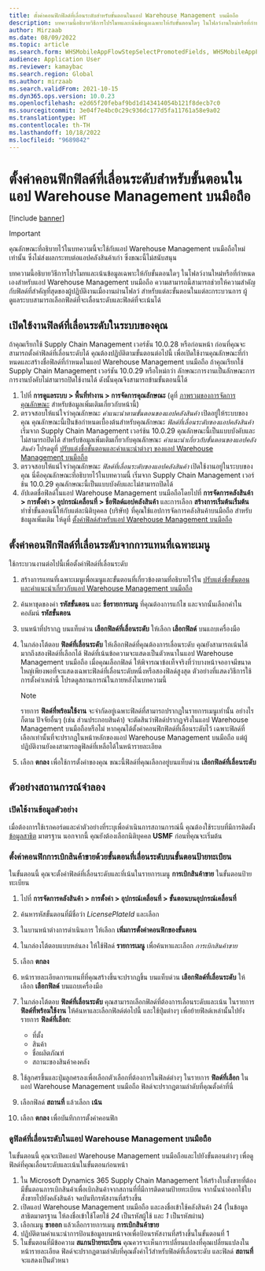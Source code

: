 ```yaml
---
title: ตั้งค่าคอนฟิกฟิลด์ที่เลื่อนระดับสำหรับขั้นตอนในแอป Warehouse Management บนมือถือ
description: บทความนี้อธิบายวิธีการโปรโมทและเน้นข้อมูลเฉพาะให้กับขั้นตอนใดๆ ในโฟลว์งานใหม่หรือที่กําหนดเองสำหรับแอป Warehouse Management บนมือถือ
author: Mirzaab
ms.date: 08/09/2022
ms.topic: article
ms.search.form: WHSMobileAppFlowStepSelectPromotedFields, WHSMobileAppFlowStepListPage, WHSMobileAppFlowStepAddDetour, WHSMobileAppFlowStepDetourSelectFields
audience: Application User
ms.reviewer: kamaybac
ms.search.region: Global
ms.author: mirzaab
ms.search.validFrom: 2021-10-15
ms.dyn365.ops.version: 10.0.23
ms.openlocfilehash: e2d65f20febaf9bd1d143414054b121f8decb7c0
ms.sourcegitcommit: 3e04f7e4bc0c29c936dc177d5fa11761a58e9a02
ms.translationtype: HT
ms.contentlocale: th-TH
ms.lasthandoff: 10/18/2022
ms.locfileid: "9689842"
---
```

# <a name="configure-promoted-fields-for-steps-in-the-warehouse-management-mobile-app"></a>ตั้งค่าคอนฟิกฟิลด์ที่เลื่อนระดับสำหรับขั้นตอนในแอป Warehouse Management บนมือถือ

[!include [banner](../includes/banner.md)]

> [!IMPORTANT]
> คุณลักษณะที่อธิบายไว้ในบทความนี้จะใช้กับแอป Warehouse Management บนมือถือใหม่เท่านั้น ซึ่งไม่ส่งผลกระทบต่อแอปคลังสินค้าเก่า ซึ่งขณะนี้ไม่สนับสนุน

บทความนี้อธิบายวิธีการโปรโมทและเน้นข้อมูลเฉพาะให้กับขั้นตอนใดๆ ในโฟลว์งานใหม่หรือที่กําหนดเองสำหรับแอป Warehouse Management บนมือถือ ความสามารถนี้สามารถช่วยให้ความสําคัญกับฟิลด์ที่สําคัญที่สุดของผู้ปฏิบัติงานเมื่องานผ่านโฟลว์ สำหรับแต่ละขั้นตอนในแต่ละกระบวนการ ผู้ดูแลระบบสามารถเลือกฟิลด์ที่จะเลื่อนระดับและฟิลด์ที่จะเน้นได้

## <a name="enable-promoted-fields-in-your-system"></a>เปิดใช้งานฟิลด์ที่เลื่อนระดับในระบบของคุณ

ถ้าคุณเรียกใช้ Supply Chain Management เวอร์ชัน 10.0.28 หรือก่อนหน้า ก่อนที่คุณจะสามารถตั้งค่าฟิลด์ที่เลื่อนระดับได้ คุณต้องปฏิบัติตามขั้นตอนต่อไปนี้ เพื่อเปิดใช้งานคุณลักษณะที่กําหนดและสร้างชื่อฟิลด์ที่กําหนดในแอป Warehouse Management บนมือถือ ถ้าคุณเรียกใช้ Supply Chain Management เวอร์ชัน 10.0.29 หรือใหม่กว่า ลักษณะการงานเป็นลักษณะการการงานบังคับไม่สามารถปิดใช้งานได้ ดังนั้นคุณจึงสามารถข้ามขั้นตอนนี้ได้

1. ไปที่ **การดูแลระบบ \> พื้นที่ทำงาน \> การจัดการคุณลักษณะ** (ดูที่ [ภาพรวมของการจัดการคุณลักษณะ](../../fin-ops-core/fin-ops/get-started/feature-management/feature-management-overview.md) สำหรับข้อมูลเพิ่มเติมเกี่ยวกับหน้านี้)
1. ตรวจสอบให้แน่ใจว่าคุณลักษณะ *คำแนะนำตามขั้นตอนของแอปคลังสินค้า* เปิดอยู่ให้ระบบของคุณ คุณลักษณะนี้เป็นข้อกำหนดเบื้องต้นสำหรับคุณลักษณะ *ฟิลด์ที่เลื่อนระดับของแอปคลังสินค้า* เริ่มจาก Supply Chain Management เวอร์ช้น 10.0.29 คุณลักษณะนี้เป็นแบบบังคับและไม่สามารถปิดได้ สำหรับข้อมูลเพิ่มเติมเกี่ยวกับคุณลักษณะ *คําแนะนําเกี่ยวกับขั้นตอนของแอปคลังสินค้า* โปรดดูที่ [ปรับแต่งชื่อขั้นตอนและคําแนะนําต่างๆ ของแอป Warehouse Management บนมือถือ](mobile-app-titles-instructions.md)
1. ตรวจสอบให้แน่ใจว่าคุณลักษณะ *ฟิลด์ที่เลื่อนระดับของแอปคลังสินค้า* เปิดใช้งานอยู่ในระบบของคุณ นี่คือคุณลักษณะที่อธิบายไว้ในบทความนี้ เริ่มจาก Supply Chain Management เวอร์ช้น 10.0.29 คุณลักษณะนี้เป็นแบบบังคับและไม่สามารถปิดได้
1. อัปเดตชื่อฟิลด์ในแอป Warehouse Management บนมือถือโดยไปที่ **การจัดการคลังสินค้า \> การตั้งค่า \> อุปกรณ์เคลื่อนที่ \> ชื่อฟิลด์แอปคลังสินค้า** และการเลือก **สร้างการเริ่มต้นเริ่มต้น** ทําซ้ำขั้นตอนนี้ให้กับแต่ละนิติบุคคล (บริษัท) ที่คุณใช้แอปการจัดการคลังสินค้าบนมือถือ สำหรับข้อมูลเพิ่มเติม ให้ดูที่ [ตั้งค่าฟิลด์สำหรับแอป Warehouse Management บนมือถือ](configure-app-field-names-priorities-warehouse.md)

## <a name="configure-promoted-fields-from-a-menu-specific-override"></a>ตั้งค่าคอนฟิกฟิลด์ที่เลื่อนระดับจากการแทนที่เฉพาะเมนู

ใช้กระบวนงานต่อไปนี้เพื่อตั้งค่าฟิลด์ที่เลื่อนระดับ

1. สร้างการแทนที่เฉพาะเมนูเพื่อเมนูและขั้นตอนที่เกี่ยวข้องตามที่อธิบายไว้ใน [ปรับแต่งชื่อขั้นตอนและคําแนะนําเกี่ยวกับแอป Warehouse Management บนมือถือ](mobile-app-titles-instructions.md)
1. ค้นหาชุดของค่า **รหัสขั้นตอน** และ **ชื่อรายการเมนู** ที่คุณต้องการแก้ไข และจากนั้นเลือกค่าในคอลัมน์ **รหัสขั้นตอน**
1. บนหน้าที่ปรากฏ บนแท็บด่วน **เลือกฟิลด์ที่เลื่อนระดับ** ให้เลือก **เลือกฟิลด์** บนแถบเครื่องมือ
1. ในกล่องโต้ตอบ **ฟิลด์ที่เลื่อนระดับ** ให้เลือกฟิลด์ที่คุณต้องการเลื่อนระดับ คุณยังสามารถเน้นได้มากถึงสองฟิลด์ที่เลือกได้ ฟิลด์ที่เน้นข้อความจะแสดงเป็นตัวหนาในแอป Warehouse Management บนมือถือ เมื่อคุณเลือกฟิลด์ ให้พิจารณาข้อเท็จจริงที่ว่าบางหน้าจออาจมีขนาดใหญ่เพียงพอที่จะแสดงเฉพาะฟิลด์ที่เลื่อนระดับหนึ่งหรือสองฟิลด์สูงสุด ตัวอย่างที่แสดงวิธีการใช้การตั้งค่าเหล่านี้ โปรดดูสถานการณ์ในภายหลังในบทความนี้

    > [!NOTE]
    > รายการ **ฟิลด์ที่พร้อมใช้งาน** จะจํากัดอยู่เฉพาะฟิลด์ที่สามารถปรากฏในรายการเมนูเท่านั้น อย่างไรก็ตาม ปัจจัยอื่นๆ (เช่น ส่วนประกอบสินค้า) จะตัดสินว่าฟิลด์ปรากฏจริงในแอป Warehouse Management บนมือถือหรือไม่ หากคุณได้ตั้งค่าคอนฟิกฟิลด์ที่เลื่อนระดับไว้ เฉพาะฟิลด์ที่เลือกเท่านั้นที่จะปรากฏในหน้าหลักของแอป Warehouse Management บนมือถือ แต่ผู้ปฏิบัติงานยังคงสามารถดูฟิลด์ที่เหลือได้ในหน้ารายละเอียด

1. เลือก **ตกลง** เพื่อใช้การตั้งค่าของคุณ ขณะนี้ฟิลด์ที่คุณเลือกอยู่บนแท็บด่วน **เลือกฟิลด์ที่เลื่อนระดับ**

## <a name="example-scenario"></a>ตัวอย่างสถานการณ์จำลอง

### <a name="enable-sample-data"></a>เปิดใช้งานข้อมูลตัวอย่าง

เมื่อต้องการใช้เรกคอร์ดและค่าตัวอย่างที่ระบุเพื่อดำเนินการสถานการณ์นี้ คุณต้องใช้ระบบที่มีการติดตั้ง [ข้อมูลสาธิต](../../fin-ops-core/fin-ops/get-started/demo-data.md) มาตรฐาน นอกจากนี้ คุณยังต้องเลือกนิติบุคคล **USMF** ก่อนที่คุณจะเริ่มต้น

### <a name="configure-sales-picking-with-promoted-steps-on-the-license-plate-step"></a>ตั้งค่าคอนฟิกการเบิกสินค้าขายด้วยขั้นตอนที่เลื่อนระดับบนขั้นตอนป้ายทะเบียน

ในขั้นตอนนี้ คุณจะตั้งค่าฟิลด์ที่เลื่อนระดับและที่เน้นในรายการเมนู **การเบิกสินค้าขาย** ในขั้นตอนป้ายทะเบียน

1. ไปที่ **การจัดการคลังสินค้า \> การตั้งค่า \> อุปกรณ์เคลื่อนที่ \> ขั้นตอนบนอุปกรณ์เคลื่อนที่**
1. ค้นหารหัสขั้นตอนที่มีชื่อว่า *LicensePlateId* และเลือก
1. ในบานหน้าต่างการดำเนินการ ให้เลือก **เพิ่มการตั้งค่าคอนฟิกของขั้นตอน**
1. ในกล่องโต้ตอบแบบหล่นลง ให้ใช้ฟิลด์ **รายการเมนู** เพื่อค้นหาและเลือก *การเบิกสินค้าขาย*
1. เลือก **ตกลง**
1. หน้ารายละเอียดการแทนที่ที่คุณสร้างขึ้นจะปรากฏขึ้น บนแท็บด่วน **เลือกฟิลด์ที่เลื่อนระดับ** ให้เลือก **เลือกฟิลด์** บนแถบเครื่องมือ
1. ในกล่องโต้ตอบ **ฟิลด์ที่เลื่อนระดับ** คุณสามารถเลือกฟิลด์ที่ต้องการเลื่อนระดับและเน้น ในรายการ **ฟิลด์ที่พร้อมใช้งาน** ให้ค้นหาและเลือกฟิลด์ต่อไปนี้ และใช้ปุ่มต่างๆ เพื่อย้ายฟิลด์เหล่านั้นไปยังรายการ **ฟิลด์ที่เลือก**:

    - ที่ตั้ง
    - สินค้า
    - ชื่อผลิตภัณฑ์
    - สถานะของสินค้าคงคลัง

1. ใช้ลูกศรขึ้นและปุ่มลูกศรลงเพื่อเลือกตัวเลือกที่ต้องการในฟิลด์ต่างๆ ในรายการ **ฟิลด์ที่เลือก** ในแอป Warehouse Management บนมือถือ ฟิลด์จะปรากฏตามลำดับที่คุณตั้งค่าที่นี่
1. เลือกฟิลด์ **สถานที่** แล้วเลือก **เน้น**
1. เลือก **ตกลง** เพื่อบันทึกการตั้งค่าคอนฟิก

### <a name="view-the-promoted-fields-in-the-warehouse-management-mobile-app"></a>ดูฟิลด์ที่เลื่อนระดับในแอป Warehouse Management บนมือถือ

ในขั้นตอนนี้ คุณจะเปิดแอป Warehouse Management บนมือถือและไปยังขั้นตอนต่างๆ เพื่อดูฟิลด์ที่คุณเลื่อนระดับและเน้นในขั้นตอนก่อนหน้า

1. ใน Microsoft Dynamics 365 Supply Chain Management ให้สร้างใบสั่งขายที่ต้องมีขั้นตอนการเบิกสินค้าเพื่อเบิกสินค้าจากสถานที่ที่มีการติดตามป้ายทะเบียน จากนั้นนำออกใช้ใบสั่งขายไปยังคลังสินค้า จดบันทึกรหัสงานที่สร้างขึ้น
1. เปิดแอป Warehouse Management บนมือถือ และลงชื่อเข้าใช้คลังสินค้า 24 (ในข้อมูลสาธิตมาตรฐาน ให้ลงชื่อเข้าใช้โดยใช้ *24* เป็นรหัสผู้ใช้ และ *1* เป็นรหัสผ่าน)
1. เลือกเมนู **ขาออก** แล้วเลือกรายการเมนู **การเบิกสินค้าขาย**
1. ปฏิบัติตามคําแนะนําการป้อนข้อมูลบนหน้าจอเพื่อป้อนรหัสงานที่สร้างขึ้นในขั้นตอนที่ 1
1. ในขั้นตอนที่มีข้อความ **สแกนป้ายทะเบียน** คุณควรจะเห็นการเปลี่ยนแปลงที่คุณเปลี่ยนแปลงในหน้ารายละเอียด ฟิลด์จะปรากฏตามลำดับที่คุณตั้งค่าไว้สำหรับฟิลด์ที่เลื่อนระดับ และฟิลด์ **สถานที่** จะแสดงเป็นตัวหนา
